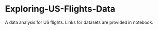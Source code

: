 # Exploring-US-Flights-Data
A data analysis for US flights. Links for datasets are provided in notebook.
